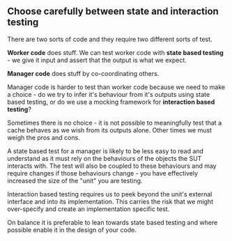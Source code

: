 ## Choose carefully between state and interaction testing

There are two sorts of code and they require two different sorts of test.

**Worker code** does stuff. We can test worker code with **state based testing** - we give it input and assert that the output is what we expect.

**Manager code** does stuff by co-coordinating others. 

Manager code is harder to test than worker code because we need to make a choice - do we try to infer it's behaviour from it's outputs using state based testing, or do we use a mocking framework for **interaction based testing**?

Sometimes there is no choice - it is not possible to meaningfully test that a cache behaves as we wish from its outputs alone. Other times we must weigh the pros and cons.

A state based test for a manager is likely to be less easy to read and understand as it must rely on the behaviours of the objects the SUT interacts with. The test will also be coupled to these behaviours and may require changes if those behaviours change - you have effectively increased the size of the "unit" you are testing.

Interaction based testing requires us to peek beyond the unit's external interface and into its implementation. This carries the risk that we might over-specify and create an implementation specific test.

On balance it is preferable to lean towards state based testing and where possible enable it in the design of your code.

